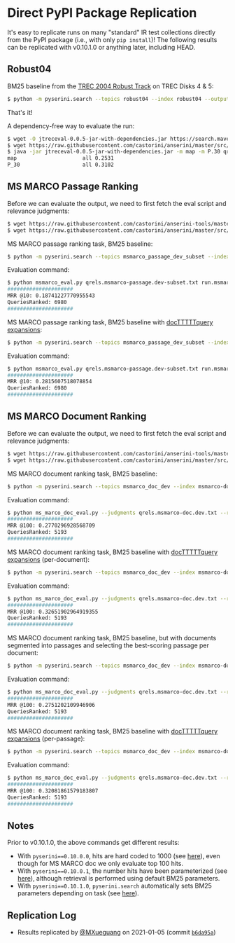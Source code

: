 # Direct PyPI Package Replication

It's easy to replicate runs on many "standard" IR test collections directly from the PyPI package (i.e., with only `pip install`)!
The following results can be replicated with v0.10.1.0 or anything later, including HEAD.

## Robust04

BM25 baseline from the [TREC 2004 Robust Track](https://github.com/castorini/anserini/blob/master/docs/regressions-robust04.md) on TREC Disks 4 &amp; 5: 

```bash
$ python -m pyserini.search --topics robust04 --index robust04 --output run.robust04.txt --bm25
```

That's it!

A dependency-free way to evaluate the run:

```bash
$ wget -O jtreceval-0.0.5-jar-with-dependencies.jar https://search.maven.org/remotecontent?filepath=uk/ac/gla/dcs/terrierteam/jtreceval/0.0.5/jtreceval-0.0.5-jar-with-dependencies.jar
$ wget https://raw.githubusercontent.com/castorini/anserini/master/src/main/resources/topics-and-qrels/qrels.robust04.txt
$ java -jar jtreceval-0.0.5-jar-with-dependencies.jar -m map -m P.30 qrels.robust04.txt run.robust04.txt
map                   	all	0.2531
P_30                  	all	0.3102
```

## MS MARCO Passage Ranking

Before we can evaluate the output, we need to first fetch the eval script and relevance judgments:

```bash
$ wget https://raw.githubusercontent.com/castorini/anserini-tools/master/scripts/msmarco/msmarco_eval.py
$ wget https://raw.githubusercontent.com/castorini/anserini/master/src/main/resources/topics-and-qrels/qrels.msmarco-passage.dev-subset.txt
```

MS MARCO passage ranking task, BM25 baseline:

```bash
$ python -m pyserini.search --topics msmarco_passage_dev_subset --index msmarco-passage --output run.msmarco-passage.txt --bm25 --msmarco
```

Evaluation command:

```bash
$ python msmarco_eval.py qrels.msmarco-passage.dev-subset.txt run.msmarco-passage.txt
#####################
MRR @10: 0.18741227770955543
QueriesRanked: 6980
#####################
```

MS MARCO passage ranking task, BM25 baseline with [docTTTTTquery expansions](http://doc2query.ai/):

```bash
$ python -m pyserini.search --topics msmarco_passage_dev_subset --index msmarco-passage-expanded --output run.msmarco-passage.expanded.txt --bm25 --msmarco
```

Evaluation command:

```bash
$ python msmarco_eval.py qrels.msmarco-passage.dev-subset.txt run.msmarco-passage.expanded.txt
#####################
MRR @10: 0.2815607518078854
QueriesRanked: 6980
#####################
```

## MS MARCO Document Ranking

Before we can evaluate the output, we need to first fetch the eval script and relevance judgments:

```bash
$ wget https://raw.githubusercontent.com/castorini/anserini-tools/master/scripts/msmarco/ms_marco_doc_eval.py
$ wget https://raw.githubusercontent.com/castorini/anserini/master/src/main/resources/topics-and-qrels/qrels.msmarco-doc.dev.txt
```

MS MARCO document ranking task, BM25 baseline:

```bash
$ python -m pyserini.search --topics msmarco_doc_dev --index msmarco-doc --output run.msmarco-doc.doc.txt --bm25 --hits 100 --msmarco
```

Evaluation command:

```bash
$ python ms_marco_doc_eval.py --judgments qrels.msmarco-doc.dev.txt --run run.msmarco-doc.doc.txt
#####################
MRR @100: 0.2770296928568709
QueriesRanked: 5193
#####################
```

MS MARCO document ranking task, BM25 baseline with [docTTTTTquery expansions](http://doc2query.ai/) (per-document):

```bash
$ python -m pyserini.search --topics msmarco_doc_dev --index msmarco-doc-expanded-per-doc --output run.msmarco-doc.doc-expanded.txt --bm25 --hits 100 --msmarco
```

Evaluation command:

```bash
$ python ms_marco_doc_eval.py --judgments qrels.msmarco-doc.dev.txt --run run.msmarco-doc.doc-expanded.txt
#####################
MRR @100: 0.32651902964919355
QueriesRanked: 5193
#####################
```

MS MARCO document ranking task, BM25 baseline, but with documents segmented into passages and selecting the best-scoring passage per document:

```bash
$ python -m pyserini.search --topics msmarco_doc_dev --index msmarco-doc-per-passage --output run.msmarco-doc.passage.txt --bm25 --hits 1000 --max-passage --max-passage-hits 100 --msmarco
```

Evaluation command:

```bash
$ python ms_marco_doc_eval.py --judgments qrels.msmarco-doc.dev.txt --run run.msmarco-doc.passage.txt
#####################
MRR @100: 0.2751202109946906
QueriesRanked: 5193
#####################
```

MS MARCO document ranking task, BM25 baseline with [docTTTTTquery expansions](http://doc2query.ai/) (per-passage):

```bash
$ python -m pyserini.search --topics msmarco_doc_dev --index msmarco-doc-expanded-per-passage --output run.msmarco-doc.passage-expanded.txt --bm25 --hits 1000 --max-passage --max-passage-hits 100 --msmarco
```

Evaluation command:

```bash
$ python ms_marco_doc_eval.py --judgments qrels.msmarco-doc.dev.txt --run run.msmarco-doc.passage-expanded.txt
#####################
MRR @100: 0.32081861579183807
QueriesRanked: 5193
#####################
```

## Notes

Prior to v0.10.1.0, the above commands get different results:

+ With `pyserini==0.10.0.0`, hits are hard coded to 1000 (see [here](https://github.com/castorini/pyserini/blob/pyserini-0.10.0.0/pyserini/search/__main__.py#L110)), even though for MS MARCO doc we only evaluate top 100 hits.
+ With `pyserini==0.10.0.1`, the number hits have been parameterized (see [here](https://github.com/castorini/pyserini/blob/pyserini-0.10.0.1/pyserini/search/__main__.py#L112)), although retrieval is performed using default BM25 parameters.
+ With `pyserini==0.10.1.0`, `pyserini.search` automatically sets BM25 parameters depending on task (see [here](https://github.com/castorini/pyserini/blob/pyserini-0.10.1.0/pyserini/search/__main__.py#L73)).

## Replication Log

+ Results replicated by [@MXueguang](https://github.com/MXueguang) on 2021-01-05 (commit [`b6da95a`](https://github.com/castorini/pyserini/commit/b6da95aaf81ebb26d51be5c7f2cf68b44361307b))

 
